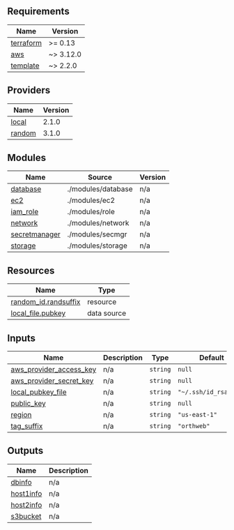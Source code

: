 ## Requirements

| Name | Version |
|------|---------|
| <a name="requirement_terraform"></a> [terraform](#requirement\_terraform) | >= 0.13 |
| <a name="requirement_aws"></a> [aws](#requirement\_aws) | ~> 3.12.0 |
| <a name="requirement_template"></a> [template](#requirement\_template) | ~> 2.2.0 |

## Providers

| Name | Version |
|------|---------|
| <a name="provider_local"></a> [local](#provider\_local) | 2.1.0 |
| <a name="provider_random"></a> [random](#provider\_random) | 3.1.0 |

## Modules

| Name | Source | Version |
|------|--------|---------|
| <a name="module_database"></a> [database](#module\_database) | ./modules/database | n/a |
| <a name="module_ec2"></a> [ec2](#module\_ec2) | ./modules/ec2 | n/a |
| <a name="module_iam_role"></a> [iam\_role](#module\_iam\_role) | ./modules/role | n/a |
| <a name="module_network"></a> [network](#module\_network) | ./modules/network | n/a |
| <a name="module_secretmanager"></a> [secretmanager](#module\_secretmanager) | ./modules/secmgr | n/a |
| <a name="module_storage"></a> [storage](#module\_storage) | ./modules/storage | n/a |

## Resources

| Name | Type |
|------|------|
| [random_id.randsuffix](https://registry.terraform.io/providers/hashicorp/random/latest/docs/resources/id) | resource |
| [local_file.pubkey](https://registry.terraform.io/providers/hashicorp/local/latest/docs/data-sources/file) | data source |

## Inputs

| Name | Description | Type | Default | Required |
|------|-------------|------|---------|:--------:|
| <a name="input_aws_provider_access_key"></a> [aws\_provider\_access\_key](#input\_aws\_provider\_access\_key) | n/a | `string` | `null` | no |
| <a name="input_aws_provider_secret_key"></a> [aws\_provider\_secret\_key](#input\_aws\_provider\_secret\_key) | n/a | `string` | `null` | no |
| <a name="input_local_pubkey_file"></a> [local\_pubkey\_file](#input\_local\_pubkey\_file) | n/a | `string` | `"~/.ssh/id_rsa.pub"` | no |
| <a name="input_public_key"></a> [public\_key](#input\_public\_key) | n/a | `string` | `null` | no |
| <a name="input_region"></a> [region](#input\_region) | n/a | `string` | `"us-east-1"` | no |
| <a name="input_tag_suffix"></a> [tag\_suffix](#input\_tag\_suffix) | n/a | `string` | `"orthweb"` | no |

## Outputs

| Name | Description |
|------|-------------|
| <a name="output_dbinfo"></a> [dbinfo](#output\_dbinfo) | n/a |
| <a name="output_host1info"></a> [host1info](#output\_host1info) | n/a |
| <a name="output_host2info"></a> [host2info](#output\_host2info) | n/a |
| <a name="output_s3bucket"></a> [s3bucket](#output\_s3bucket) | n/a |
